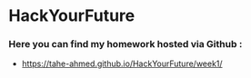 # HackYourFuture

### Here you can find my homework hosted via Github :
* https://tahe-ahmed.github.io/HackYourFuture/week1/
